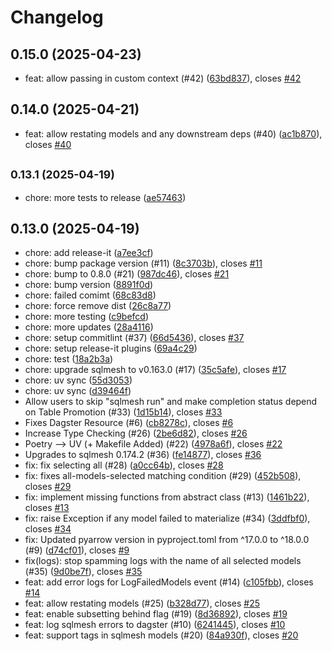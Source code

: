 # Changelog

## 0.15.0 (2025-04-23)

* feat: allow passing in custom context (#42) ([63bd837](https://github.com/opensource-observer/oso/commit/63bd837)), closes [#42](https://github.com/opensource-observer/oso/issues/42)

## 0.14.0 (2025-04-21)

* feat: allow restating models and any downstream deps (#40) ([ac1b870](https://github.com/opensource-observer/oso/commit/ac1b870)), closes [#40](https://github.com/opensource-observer/oso/issues/40)

## <small>0.13.1 (2025-04-19)</small>

* chore: more tests to release ([ae57463](https://github.com/opensource-observer/oso/commit/ae57463))

## 0.13.0 (2025-04-19)

* chore: add release-it ([a7ee3cf](https://github.com/opensource-observer/oso/commit/a7ee3cf))
* chore: bump package version (#11) ([8c3703b](https://github.com/opensource-observer/oso/commit/8c3703b)), closes [#11](https://github.com/opensource-observer/oso/issues/11)
* chore: bump to 0.8.0 (#21) ([987dc46](https://github.com/opensource-observer/oso/commit/987dc46)), closes [#21](https://github.com/opensource-observer/oso/issues/21)
* chore: bump version ([8891f0d](https://github.com/opensource-observer/oso/commit/8891f0d))
* chore: failed comimt ([68c83d8](https://github.com/opensource-observer/oso/commit/68c83d8))
* chore: force remove dist ([26c8a77](https://github.com/opensource-observer/oso/commit/26c8a77))
* chore: more testing ([c9befcd](https://github.com/opensource-observer/oso/commit/c9befcd))
* chore: more updates ([28a4116](https://github.com/opensource-observer/oso/commit/28a4116))
* chore: setup commitlint (#37) ([66d5436](https://github.com/opensource-observer/oso/commit/66d5436)), closes [#37](https://github.com/opensource-observer/oso/issues/37)
* chore: setup release-it plugins ([69a4c29](https://github.com/opensource-observer/oso/commit/69a4c29))
* chore: test ([18a2b3a](https://github.com/opensource-observer/oso/commit/18a2b3a))
* chore: upgrade sqlmesh to v0.163.0 (#17) ([35c5afe](https://github.com/opensource-observer/oso/commit/35c5afe)), closes [#17](https://github.com/opensource-observer/oso/issues/17)
* chore: uv sync ([55d3053](https://github.com/opensource-observer/oso/commit/55d3053))
* chore: uv sync ([d39464f](https://github.com/opensource-observer/oso/commit/d39464f))
* Allow users to skip "sqlmesh run" and make completion status depend on Table Promotion (#33) ([1d15b14](https://github.com/opensource-observer/oso/commit/1d15b14)), closes [#33](https://github.com/opensource-observer/oso/issues/33)
* Fixes Dagster Resource (#6) ([cb8278c](https://github.com/opensource-observer/oso/commit/cb8278c)), closes [#6](https://github.com/opensource-observer/oso/issues/6)
* Increase Type Checking (#26) ([2be6d82](https://github.com/opensource-observer/oso/commit/2be6d82)), closes [#26](https://github.com/opensource-observer/oso/issues/26)
* Poetry --> UV (+ Makefile Added) (#22) ([4978a6f](https://github.com/opensource-observer/oso/commit/4978a6f)), closes [#22](https://github.com/opensource-observer/oso/issues/22)
* Upgrades to sqlmesh 0.174.2 (#36) ([fe14877](https://github.com/opensource-observer/oso/commit/fe14877)), closes [#36](https://github.com/opensource-observer/oso/issues/36)
* fix: fix selecting all (#28) ([a0cc64b](https://github.com/opensource-observer/oso/commit/a0cc64b)), closes [#28](https://github.com/opensource-observer/oso/issues/28)
* fix: fixes all-models-selected matching condition (#29) ([452b508](https://github.com/opensource-observer/oso/commit/452b508)), closes [#29](https://github.com/opensource-observer/oso/issues/29)
* fix: implement missing functions from abstract class (#13) ([1461b22](https://github.com/opensource-observer/oso/commit/1461b22)), closes [#13](https://github.com/opensource-observer/oso/issues/13)
* fix: raise Exception if any model failed to materialize (#34) ([3ddfbf0](https://github.com/opensource-observer/oso/commit/3ddfbf0)), closes [#34](https://github.com/opensource-observer/oso/issues/34)
* fix: Updated pyarrow version in pyproject.toml from ^17.0.0 to ^18.0.0 (#9) ([d74cf01](https://github.com/opensource-observer/oso/commit/d74cf01)), closes [#9](https://github.com/opensource-observer/oso/issues/9)
* fix(logs): stop spamming logs with the name of all selected models (#35) ([9d0be7f](https://github.com/opensource-observer/oso/commit/9d0be7f)), closes [#35](https://github.com/opensource-observer/oso/issues/35)
* feat: add error logs for LogFailedModels event (#14) ([c105fbb](https://github.com/opensource-observer/oso/commit/c105fbb)), closes [#14](https://github.com/opensource-observer/oso/issues/14)
* feat: allow restating models (#25) ([b328d77](https://github.com/opensource-observer/oso/commit/b328d77)), closes [#25](https://github.com/opensource-observer/oso/issues/25)
* feat: enable subsetting behind flag (#19) ([8d36892](https://github.com/opensource-observer/oso/commit/8d36892)), closes [#19](https://github.com/opensource-observer/oso/issues/19)
* feat: log sqlmesh errors to dagster (#10) ([6241445](https://github.com/opensource-observer/oso/commit/6241445)), closes [#10](https://github.com/opensource-observer/oso/issues/10)
* feat: support tags in sqlmesh models (#20) ([84a930f](https://github.com/opensource-observer/oso/commit/84a930f)), closes [#20](https://github.com/opensource-observer/oso/issues/20)
